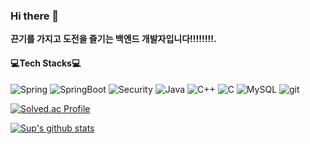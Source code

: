 ### Hi there 👋
**끈기를 가지고 도전을 즐기는 백엔드 개발자입니다!!!!!!!!.**  
 
#### :computer:Tech Stacks:computer:

<img alt="Spring" src ="https://img.shields.io/badge/Spring-6DB33F.svg?&style=plastic&logo=Spring&logoColor=white"/> <img alt="SpringBoot" src ="https://img.shields.io/badge/Spring Boot-red.svg?&style=plastic&logo=SpringBoot&logoColor=white"/>
<img alt="Security" src ="https://img.shields.io/badge/Spring Security-blue.svg?&style=plastic&logo=springsecurity&logoColor=white"/> 
<img alt="Java" src ="https://img.shields.io/badge/Java-yellow.svg?&style=plastic&logo=Java&logoColor=white"/>
<img alt="C++" src ="https://img.shields.io/badge/C++-green.svg?&style=plastic&logo=cplusplus&logoColor=white"/> 
<img alt="C" src ="https://img.shields.io/badge/C-ff69b4.svg?&style=plastic&logo=c&logoColor=white"/> 
<img alt="MySQL" src ="https://img.shields.io/badge/MySQL-yellow.svg?&style=plastic&logo=mysql&logoColor=white"/> 
<img alt="git" src ="https://img.shields.io/badge/Git-brightgreen.svg?&style=plastic&logo=git&logoColor=white"/> 

[![Solved.ac Profile](http://mazassumnida.wtf/api/v2/generate_badge?boj=ghktjq1119)](https://solved.ac/ghktjq1119/)

[![Sup's github stats](https://github-readme-stats.vercel.app/api?username=LHS-11&count_private=true&show_icons=true&theme=nightowl)](https://github.com/anuraghazra/github-readme-stats)
